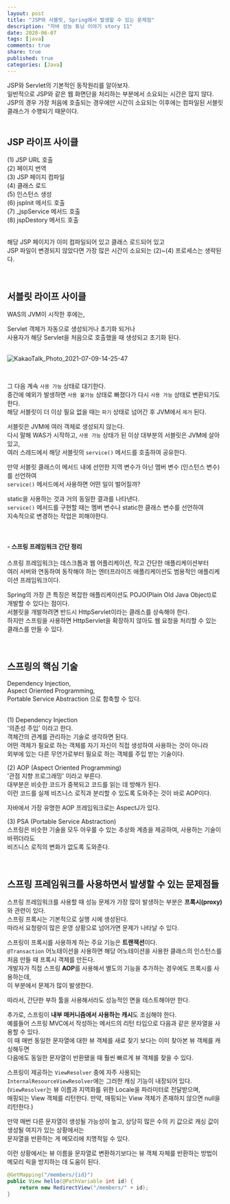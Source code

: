 ```yaml
---
layout: post
title: "JSP와 서블릿, Spring에서 발생할 수 있는 문제점"  
description: "자바 성능 튜닝 이야기 story 11"
date: 2020-06-07
tags: [java]
comments: true
share: true
published: true
categories: [Java]
---
```


JSP와 Servlet의 기본적인 동작원리를 알아보자.    
일반적으로 JSP와 같은 웹 화면단을 처리하는 부분에서 소요되는 시간은 많지 않다.    
JSP의 경우 가장 처음에 호출되는 경우에만 시간이 소요되는 이후에는 컴파일된 서블릿 클래스가 수행되기 때문이다.    
<br />   


## JSP 라이프 사이클    
(1) JSP URL 호출         
(2) 페이지 번역            
(3) JSP 페이지 컴파일           
(4) 클래스 로드          
(5) 인스턴스 생성          
(6) jspInit 메서드 호출          
(7) _jspService 메서드 호출          
(8) jspDestory 메서드 호출          
<br />      

해당 JSP 페이지가 이미 컴파일되어 있고 클래스 로드되어 있고             
JSP 파일이 변경되지 않았다면 가장 많은 시간이 소요되는 (2)~(4) 프로세스는 생략된다.           


<br />      


## 서블릿 라이프 사이클    
WAS의 JVM이 시작한 후에는,   

Servlet 객체가 자동으로 생성되거나 초기화 되거나   
사용자가 해당 Servlet을 처음으로 호출했을 때 생성되고 초기화 된다.   
<br />    

![KakaoTalk_Photo_2021-07-09-14-25-47](https://user-images.githubusercontent.com/33855307/125027854-f0e85500-e0c1-11eb-806a-b577d0bb09e0.jpeg)

<br />  

그 다음 계속 `사용 가능` 상태로 대기한다.      
중간에 예외가 발생하면 `사용 불가능` 상태로 빠졌다가 다시 `사용 가능` 상태로 변환되기도 한다.      
해당 서블릿이 더 이상 필요 없을 때는 `파기` 상태로 넘어간 후 JVM에서 `제거` 된다.       

서블릿은 JVM에 여러 객체로 생성되지 않는다.    
다시 말해 WAS가 시작하고, `사용 가능` 상태가 된 이상 대부분의 서블릿은 JVM에 살아있고,      
여러 스레드에서 해당 서블릿의 `service()` 메서드를 호출하여 공유한다.    

만약 서블릿 클래스이 메서드 내에 선언한 지역 변수가 아닌 멤버 변수 (인스턴스 변수)를 선언하여    
`service()` 메서드에서 사용하면 어떤 일이 벌어질까?    

static을 사용하는 것과 거의 동일한 결과를 나타낸다.    
`service()` 메서드를 구현할 때는 멤버 변수나 static한 클래스 변수를 선언하여   
지속적으로 변경하는 작업은 피해야한다.   

<br />     

#### - 스프링 프레임워크 간단 정리

스프링 프레임워크는 데스크톱과 웹 어플리케이션, 작고 간단한 애플리케이션부터            
여러 서버와 연동하여 동작해야 하는 엔터프라이즈 애플리케이션도 범용적인 애플리케이션 프레임워크이다.

Spring의 가장 큰 특징은 복잡한 애플리케이션도 POJO(Plain Old Java Object)로 개발할 수 있다는 점이다.   
서블릿을 개발하려면 반드시 HttpServlet이라는 클래스를 상속해야 한다.   
하지만 스프링을 사용하면 HttpServlet을 확장하지 않아도 웹 요청을 처리할 수 있는 클래스를 만들 수 있다.

<br/>         

## 스프링의 핵심 기술    
Dependency Injection,   
Aspect Oriented Programming,   
Portable Service Abstraction 으로 함축할 수 있다.   
<br />      


(1) Dependency Injection     
'의존성 주입' 이라고 한다.    
객체간의 관계를 관리하는 기술로 생각하면 된다.     
어떤 객체가 필요로 하는 객체를 자기 자신이 직접 생성하여 사용하는 것이 아니라    
외부에 있는 다른 무언가로부터 필요로 하는 객체를 주입 받는 기술이다.

(2) AOP (Aspect Oriented Programming)    
'관점 지향 프로그래밍' 이라고 부른다.   
대부분은 비슷한 코드가 중복되고 코드를 읽는 데 방해가 된다.   
이런 코드를 실제 비즈니스 로직과 분리할 수 있도록 도와주는 것이 바로 AOP이다.

자바에서 가장 유명한 AOP 프레임워크로는 AspectJ가 있다.

(3) PSA (Portable Service Abstraction)    
스프링은 비슷한 기술을 모두 아우를 수 있는 추상화 계층을 제공하여, 사용하는 기술이 바뀌더라도   
비즈니스 로직의 변화가 없도록 도와준다.

<br/>         

## 스프링 프레임워크를 사용하면서 발생할 수 있는 문제점들     

스프링 프레임워크를 사용할 때 성능 문제가 가장 많이 발생하는 부분은 **프록시(proxy)** 와 관련이 있다.   
스프링 프록시는 기본적으로 실행 시에 생성된다.     
따라서 요청량이 많은 운영 상황으로 넘어가면 문제가 나타날 수 있다.

스프링이 프록시를 사용하게 하는 주요 기능은 **트랜잭션**이다.    
`@Transaction` 어노테이션을 사용하면 해당 어노테이션을 사용한 클래스의 인스턴스를 처음 만들 때 프록시 객체를 만든다.   
개발자가 직접 스프링 **AOP**를 사용해서 별도의 기능을 추가하는 경우에도 프록시를 사용하는데,   
이 부분에서 문제가 많이 발생한다.

따라서, 간단한 부하 툴을 사용해서라도 성능적인 면을 테스트해야만 한다.

추가로, 스프링이 **내부 매커니즘에서 사용하는 캐시**도 조심해야 한다.   
예를들어 스프링 MVC에서 작성하는 메서드의 리턴 타입으로 다음과 같은 문자열을 사용할 수 있다.   
이 때 매번 동일한 문자열에 대한 뷰 객체를 새로 찾기 보다는 이미 찾아본 뷰 객체를 캐싱해두면      
다음에도 동일한 문자열이 반환됐을 때 훨씬 빠르게 뷰 객체를 찾을 수 있다.

스프링이 제공하는 `ViewResolver` 중에 자주 사용되는 `InternalResourceViewResolver`에는 그러한 캐싱 기능이 내장되어 있다.   
(`ViewResolver`는 뷰 이름과 지역화를 위한 Locale을 파라미터로 전달받으며,        
매핑되는 View 객체를 리턴한다. 만약, 매핑되는 View 객체가 존재하지 않으면 null을 리턴한다.)


만약 매번 다른 문자열이 생성될 가능성이 높고, 상당히 많은 수의 키 값으로 캐싱 값이 생성될 여지가 있는 상황에서는   
문자열을 반환하는 게 메모리에 치명적일 수 있다.

이런 상황에서는 뷰 이름을 문자열로 변환하기보다는 뷰 객체 자체를 반환하는 방법이 메모리 릭을 방지하는 데 도움이 된다.

```java       
@GetMapping("/members/{id}")
public View hello(@PathVariable int id) {
    return new RedirectView("/members/" + id);
}    
```     

<br/>         
 
